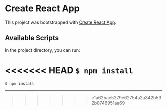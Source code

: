 # Create React App

This project was bootstrapped with [Create React App](https://github.com/facebook/create-react-app).

## Available Scripts

In the project directory, you can run:

<<<<<<< HEAD
`$ npm install`
=======
`$ npm install`

_____
>>>>>>> c1a62bae5279e62754a2a342b532b8746951aa69
